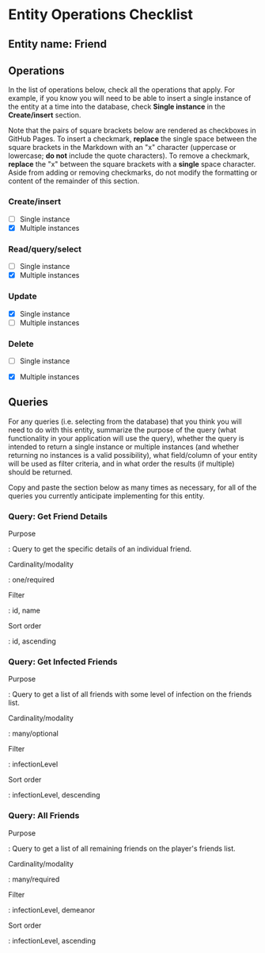 # Entity Operations Checklist

## Entity name: Friend

## Operations

In the list of operations below, check all the operations that apply. For example, if you know you will need to be able to insert a single instance of the entity at a time into the database, check **Single instance** in the **Create/insert** section.

Note that the pairs of square brackets below are rendered as checkboxes in GitHub Pages. To insert a checkmark, **replace** the single space between the square brackets in the Markdown with an "x" character (uppercase or lowercase; **do not** include the quote characters). To remove a checkmark, **replace** the "x" between the square brackets with a **single** space character. Aside from adding or removing checkmarks, do not modify the formatting or content of the remainder of this section.

### Create/insert
    
* [ ] Single instance 
* [x] Multiple instances 
    
### Read/query/select

* [ ] Single instance 
* [x] Multiple instances 

### Update

* [x] Single instance 
* [ ] Multiple instances 

### Delete

* [ ] Single instance 
* [x] Multiple instances 


## Queries

For any queries (i.e. selecting from the database) that you think you will need to do with this entity, summarize the purpose of the query (what functionality in your application will use the query), whether the query is intended to return a single instance or multiple instances (and whether returning no instances is a valid possibility), what field/column of your entity will be used as filter criteria, and in what order the results (if multiple) should be returned.

Copy and paste the section below as many times as necessary, for all of the queries you currently anticipate implementing for this entity.

### Query: Get Friend Details

Purpose

: Query to get the specific details of an individual friend.

Cardinality/modality

: one/required
 
Filter

: id, name
 
Sort order

: id, ascending

### Query: Get Infected Friends

Purpose

: Query to get a list of all friends with some level of infection on the friends list.

Cardinality/modality

: many/optional
 
Filter

: infectionLevel
 
Sort order

: infectionLevel, descending

### Query: All Friends

Purpose

: Query to get a list of all remaining friends on the player's friends list.

Cardinality/modality

: many/required
 
Filter

: infectionLevel, demeanor
 
Sort order

: infectionLevel, ascending

